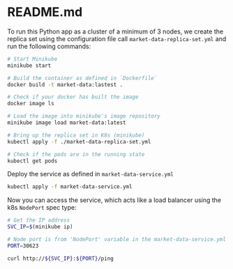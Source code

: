 # README.md

To run this Python app as a cluster of a minimum of 3 nodes,
we create the replica set using the configuration file call `market-data-replica-set.yml`
and run the following commands:
```bash
# Start Minikube
minikube start

# Build the container as defined in `Dockerfile`
docker build -t market-data:lastest .

# Check if your docker has built the image
docker image ls

# Load the image into minikube's image repository
minikube image load market-data:latest

# Bring up the replica set in K8s (minikube)
kubectl apply -f ./market-data-replica-set.yml

# Check if the pods are in the running state
kubectl get pods
```

Deploy the service as defined in `market-data-service.yml`
```bash
kubectl apply -f market-data-service.yml
```

Now you can access the service, which acts like a load balancer using the k8s `NodePort` spec type:
```bash
# Get the IP address
SVC_IP=$(minikube ip)

# Node port is from 'NodePort' variable in the market-data-service.yml file
PORT=30623

curl http://${SVC_IP}:${PORT}/ping
```
